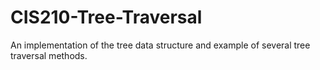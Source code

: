 # CIS210-Tree-Traversal
An implementation of the tree data structure and example of several tree traversal methods.
